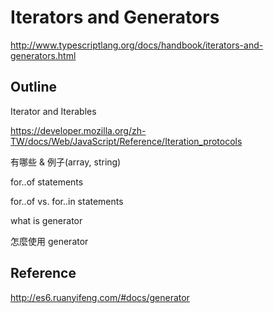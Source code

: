 # Iterators and Generators

http://www.typescriptlang.org/docs/handbook/iterators-and-generators.html


## Outline

Iterator and Iterables

https://developer.mozilla.org/zh-TW/docs/Web/JavaScript/Reference/Iteration_protocols


有哪些 & 例子(array, string)

for..of statements

for..of vs. for..in statements

what is generator

怎麼使用 generator

## Reference

http://es6.ruanyifeng.com/#docs/generator
